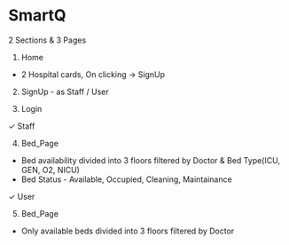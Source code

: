 # SmartQ

2 Sections & 3 Pages

1. Home
- 2 Hospital cards, On clicking -> SignUp

2. SignUp - as Staff / User

3. Login


✓ Staff

4. Bed_Page 
- Bed availability divided into 3 floors filtered by Doctor & Bed Type(ICU, GEN, O2, NICU)
- Bed Status - Available, Occupied, Cleaning, Maintainance 

✓ User

5. Bed_Page
- Only available beds divided into 3 floors filtered by Doctor



